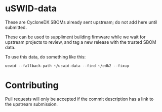 # uSWID-data

These are CycloneDX SBOMs already sent upstream; do not add here until submitted.

These can be used to suppliment building firmware while we wait for upstream projects to review,
and tag a new release with the trusted SBOM data.

To use this data, do something like this:

    uswid --fallback-path ~/uswid-data --find ~/edk2 --fixup

# Contributing

Pull requests will only be accepted if the commit description has a link to the upstream submission.
